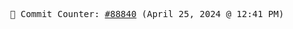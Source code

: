 <p align="center">
    <samp>
        📮 Commit Counter: <a href="https://github.com/Javascript-void0/Javascript-void0/commits/main">#88840</a> (April 25, 2024 @ 12:41 PM)
    </samp>
</p>